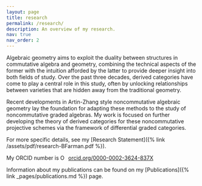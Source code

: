 ```yaml
---
layout: page
title: research
permalink: /research/
description: An overview of my research.
nav: true
nav_order: 2
---
```


Algebraic geometry aims to exploit the duality between structures in commutative algebra and geometry, combining the technical aspects of the former with the intuition afforded by the latter to provide deeper insight into both fields of study.
Over the past three decades, derived categories have come to play a central role in this study, often by unlocking relationships between varieties that are hidden away from the traditional geometry.

Recent developments in Artin-Zhang style noncommutative algebraic geometry lay the foundation for adapting these methods to the study of noncommutative graded algebras.
My work is focused on further developing the theory of derived categories for these noncommutative projective schemes via the framework of differential graded categories.


For more specific details, see my [Research Statement]({% link /assets/pdf/research-BFarman.pdf %}).

My ORCID number is <a style="vertical-align: top;" href="https://orcid.org/0000-0002-3624-837X" target="orcid.widget" rel="noopener noreferrer">
  <img style="width: 1em; margin-right: .5em;" src="https://orcid.org/sites/default/files/images/orcid_16x16.png" alt="ORCID iD icon" />orcid.org/0000-0002-3624-837X</a>

Information about my publications can be found on my [Publications]({% link _pages/publications.md %}) page.



